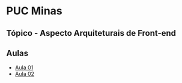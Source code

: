 # PUC Minas

## Tópico - Aspecto Arquiteturais de Front-end

## Aulas

- [Aula 01](aula-01/readme.md)
- [Aula 02](aula-01/readme.md)
